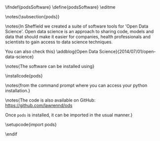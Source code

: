 \ifndef{podsSoftware}
\define{podsSoftware}
\editme

\notes{\subsection{pods}}


\notes{In Sheffield we created a suite of software tools
for 'Open Data Science'. Open data science is an approach to sharing code,
models and data that should make it easier for companies, health professionals
and scientists to gain access to data science techniques. 

You can also check this} \addblog{Open Data Science}{2014/07/01/open-data-science}

\notes{The software can be installed using}

\installcode{pods}

\notes{from the command prompt where you can access your python installation.}

\notes{The code is also available on GitHub: <https://github.com/lawrennd/ods>

Once `pods` is installed, it can be imported in the usual manner.}

\setupcode{import pods}

\endif
